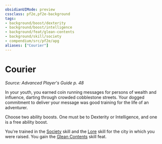 ```yaml
---
obsidianUIMode: preview
cssclass: pf2e,pf2e-background
tags:
- background/boost/dexterity
- background/boost/intelligence
- background/feat/glean-contents
- background/skill/society
- compendium/src/pf2e/apg
aliases: ["Courier"]
---
```

# Courier
*Source: Advanced Player's Guide p. 48*  

In your youth, you earned coin running messages for persons of wealth and influence, darting through crowded cobblestone streets. Your dogged commitment to deliver your message was good training for the life of an adventurer.

Choose two ability boosts. One must be to Dexterity or Intelligence, and one is a free ability boost.

You're trained in the [Society](/compendium/skills.md#Society) skill and the [Lore](/compendium/skills.md#Lore) skill for the city in which you were raised. You gain the [Glean Contents](/compendium/feats/glean-contents-apg.md) skill feat.